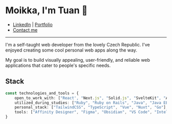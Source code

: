 
# Moikka, I'm Tuan 👋

- [LinkedIn](https://www.linkedin.com/in/tvhq-connect) | [Portfolio](https://tvhq.vercel.app/)
- [Contact me](https://tvhq.vercel.app/#section_email)

---

I'm a self-taught web developer from the lovely Czech Republic. I've enjoyed creating some cool personal web apps along the way.

My goal is to build visually appealing, user-friendly, and reliable web applications that cater to people's specific needs.

## Stack

```ts
const technologies_and_tools = {
    open_to_work_with: ["React', "Next.js", "Solid.js", "SvelteKit", "Angular", "Vue", "Nuxt", "Spring Boot", "Node.js", "NestJS", "Go"],
    utilized_during_studies: ["Ruby", "Ruby on Rails", "Java", "Java EE"],
    personal_stack: ["TailwindCSS", "TypeScript", "Vue", "Nuxt", "Go"],
    tools: ["Affinity Designer", "Figma", "Obsidian", "VS Code", "IntelliJ", "Github", "Gitlab"]
}
```

<!-- 
# Hi there 👋

You can find my portfolio [here](https://tvhq.vercel.app/).

## About me

I'm a self-taught web developer hailing from the beautiful Czech Republic. I've had the pleasure of crafting some pretty nifty personal web applications. My goal is to develop visually appealing, user-friendly, and robust web applications for the end users, and meet their unique needs.

During my free time, I often find myself immersed in the world of digital art, where I can let my creativity run wild. Additionally, I'm a big fan of combat sports, and there's nothing like the rush of adrenaline that comes from training and sparrings.

Front-end:

- HTML5, CSS3, TypeScript, Tailwind CSS
- React.js, Next.js, Solid.js, Angular

Back-end:

- Node.js, Nest.js, Puppeteer, Cheerio, Prisma, SQLite

Mobile:

- Ionic, Capacitor, React Native, Flutter

Other technologies & tools:

- Ruby, Ruby on Rails, Java, JSF, Java EE, Python
- Git
- VS Code, Affinity Designer, Blender
-->

<!--
**tuanvu-hq/tuanvu-hq** is a ✨ _special_ ✨ repository because its `README.md` (this file) appears on your GitHub profile.

Here are some ideas to get you started:

- 🔭 I’m currently working on ...
- 🌱 I’m currently learning ...
- 👯 I’m looking to collaborate on ...
- 🤔 I’m looking for help with ...
- 💬 Ask me about ...
- 📫 How to reach me: ...
- 😄 Pronouns: ...
- ⚡ Fun fact: ...
-->
